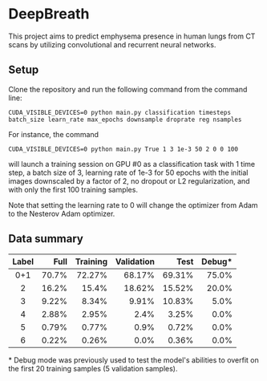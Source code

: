 # DeepBreath

This project aims to predict emphysema presence in human lungs from CT scans by utilizing convolutional and recurrent neural networks.

## Setup

Clone the repository and run the following command from the command line:

`CUDA_VISIBLE_DEVICES=0 python main.py classification timesteps batch_size learn_rate max_epochs downsample droprate reg nsamples`

For instance, the command 

`CUDA_VISIBLE_DEVICES=0 python main.py True 1 3 1e-3 50 2 0 0 100`

will launch a training session on GPU #0 as a classification task with 1 time step, a batch size of 3, learning rate of 1e-3 for 50 epochs with the initial images downscaled by a factor of 2, no dropout or L2 regularization, and with only the first 100 training samples.

Note that setting the learning rate to 0 will change the optimizer from Adam to the Nesterov Adam optimizer.

## Data summary

| Label | Full  | Training | Validation | Test   | Debug* |
|:-----:| -----:| --------:| ----------:| ------:| -----:|
| 0+1   | 70.7% | 72.27%   | 68.17%     | 69.31% | 75.0% |
| 2     | 16.2% | 15.4%    | 18.62%     | 15.52% | 20.0% |
| 3     | 9.22% | 8.34%    | 9.91%      | 10.83% | 5.0%  |
| 4     | 2.88% | 2.95%    | 2.4%       | 3.25%  | 0.0%  |
| 5     | 0.79% | 0.77%    | 0.9%       | 0.72%  | 0.0%  |
| 6     | 0.22% | 0.26%    | 0.0%       | 0.36%  | 0.0%  |

\* Debug mode was previously used to test the model's abilities to overfit on the first 20 training samples (5 validation samples).